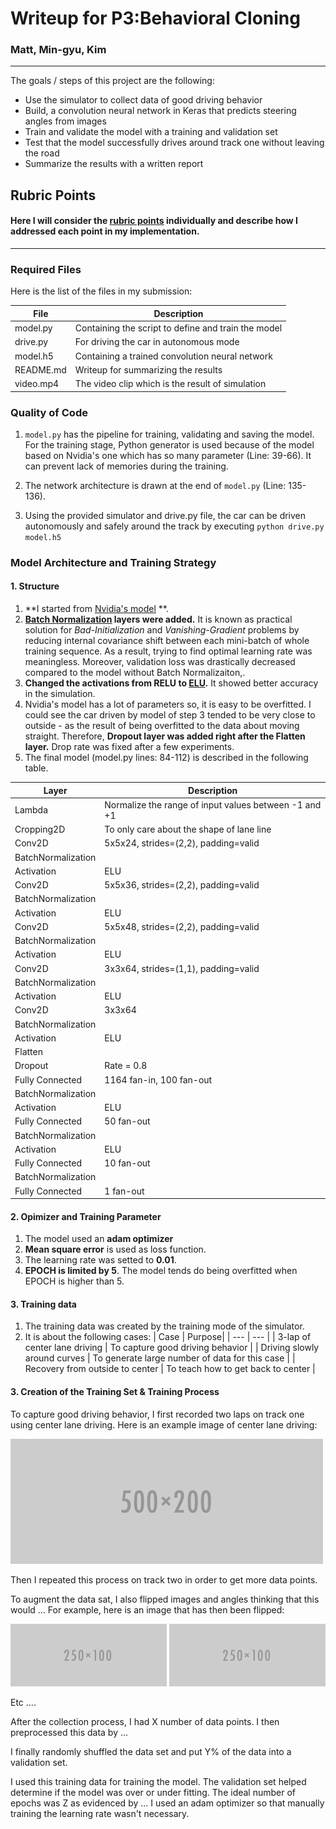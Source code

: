 # Writeup for P3:Behavioral Cloning

### Matt, Min-gyu, Kim
---

The goals / steps of this project are the following:
* Use the simulator to collect data of good driving behavior
* Build, a convolution neural network in Keras that predicts steering angles from images
* Train and validate the model with a training and validation set
* Test that the model successfully drives around track one without leaving the road
* Summarize the results with a written report


[//]: # (Image References)

[image1]: ./figures/angle_org.png "Data Distribution"
[image2]: ./examples/placeholder.png "Grayscaling"
[image3]: ./examples/placeholder_small.png "Recovery Image"
[image4]: ./examples/placeholder_small.png "Recovery Image"
[image5]: ./examples/placeholder_small.png "Recovery Image"
[image6]: ./examples/placeholder_small.png "Normal Image"
[image7]: ./examples/placeholder_small.png "Flipped Image"

## Rubric Points
#### Here I will consider the [rubric points](https://review.udacity.com/#!/rubrics/432/view) individually and describe how I addressed each point in my implementation.  

---
### Required Files

Here is the list of the files in my submission:

| File | Description |
| ------ | ----- |
| model.py | Containing the script to define and train the model |
| drive.py | For driving the car in autonomous mode |
| model.h5 | Containing a trained convolution neural network |
| README.md | Writeup for summarizing the results |
| video.mp4 | The video clip which is the result of simulation |

### Quality of Code
1. ```model.py``` has the pipeline for training, validating and saving the model. For the training stage, Python generator is used because of the model based on Nvidia's one which has so many parameter (Line: 39-66). It can prevent lack of memories during the training.

2. The network architecture is drawn at the end of ```model.py``` (Line: 135-136).

3. Using the provided simulator and drive.py file, the car can be driven autonomously and safely around the track by executing ```python drive.py model.h5```

### Model Architecture and Training Strategy

#### 1. Structure
 
1) **I started from [Nvidia's model](https://devblogs.nvidia.com/parallelforall/deep-learning-self-driving-cars/) **. 
2) **[Batch Normalization](https://arxiv.org/abs/1502.03167) layers were added.** It is known as practical solution for _Bad-Initialization_ and _Vanishing-Gradient_ problems by reducing internal covariance shift between each mini-batch of whole training sequence. As a result, trying to find optimal learning rate was meaningless. Moreover, validation loss was drastically decreased compared to the model without Batch Normalizaiton,.
3) **Changed the activations from RELU to [ELU](https://arxiv.org/abs/1511.07289).** It showed better accuracy in the simulation.
4) Nvidia's model has a lot of parameters so, it is easy to be overfitted. I could see the car driven by model of step 3 tended to be very close to outside - as the result of being overfitted to the data about moving straight. Therefore, **Dropout layer was added right after the Flatten layer.** Drop rate was fixed after a few experiments.
5) The final model (model.py lines: 84-112) is described in the following table.

| Layer | Description |
| ------ | ----- |
| Lambda | Normalize the range of input values between -1 and +1 |
| Cropping2D | To only care about the shape of lane line |
| Conv2D | 5x5x24, strides=(2,2), padding=valid |
| BatchNormalization | |
| Activation | ELU |
| Conv2D | 5x5x36, strides=(2,2), padding=valid |
| BatchNormalization | |
| Activation | ELU |
| Conv2D | 5x5x48, strides=(2,2), padding=valid |
| BatchNormalization | |
| Activation | ELU |
| Conv2D | 3x3x64, strides=(1,1), padding=valid |
| BatchNormalization | |
| Activation | ELU |
| Conv2D | 3x3x64 |
| BatchNormalization | |
| Activation | ELU |
| Flatten | |
| Dropout | Rate = 0.8 |
| Fully Connected | 1164 fan-in, 100 fan-out |
| BatchNormalization | |
| Activation | ELU |
| Fully Connected | 50 fan-out |
| BatchNormalization | |
| Activation | ELU |
| Fully Connected | 10 fan-out |
| BatchNormalization| |
| Fully Connected | 1 fan-out |

#### 2. Opimizer and Training Parameter

1) The model used an **adam optimizer**
2) **Mean square error** is used as loss function.
3) The learning rate was setted to **0.01**.
4) **EPOCH is limited by 5**. The model tends do being overfitted when EPOCH is higher than 5.

#### 3. Training data

1) The training data was created by the training mode of the simulator.
2) It is about the following cases:
 | Case | Purpose|
 | --- | --- |
 | 3-lap of center lane driving | To capture good driving behavior |
 | Driving slowly around curves | To generate large number of data for this case |
 | Recovery from outside to center | To teach how to get back to center |

#### 3. Creation of the Training Set & Training Process

To capture good driving behavior, I first recorded two laps on track one using center lane driving. Here is an example image of center lane driving:

![alt text][image2]

Then I repeated this process on track two in order to get more data points.

To augment the data sat, I also flipped images and angles thinking that this would ... For example, here is an image that has then been flipped:

![alt text][image6]
![alt text][image7]

Etc ....

After the collection process, I had X number of data points. I then preprocessed this data by ...


I finally randomly shuffled the data set and put Y% of the data into a validation set. 

I used this training data for training the model. The validation set helped determine if the model was over or under fitting. The ideal number of epochs was Z as evidenced by ... I used an adam optimizer so that manually training the learning rate wasn't necessary.
